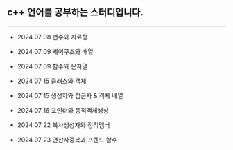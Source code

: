 ## c++ 언어를 공부하는 스터디입니다.
---
* 2024 07 08 변수와 자료형 


* 2024 07 09 제어구조와 배열


* 2024 07 09 함수와 문자열


* 2024 07 15 클래스와 객체


* 2024 07 15 생성자와 접근자 & 객체 배열


* 2024 07 16 포인터와 동적객체생성


* 2024 07 22 복사생성자와 정적멤버


* 2024 07 23 연산자중복과 프렌드 함수
